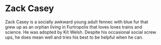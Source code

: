 # Zack Casey

Zack Casey is a socially awkward young adult fennec with blue fur that grew up as an orphan living in Furtropolis that loves loves trains and science. He was adopted by Kit Welsh. Despite his occasional social screw ups, he does mean well and tries his best to be helpful when he can.
